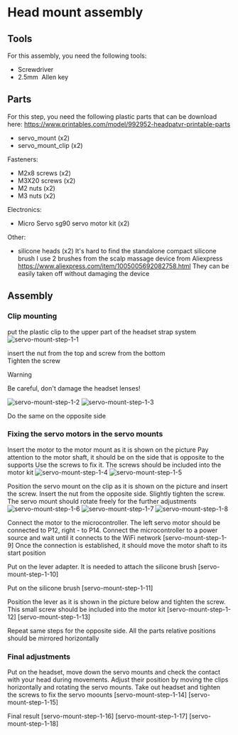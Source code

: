 # Head mount assembly

## Tools
For this assembly, you need the following tools:
- Screwdriver
- 2.5mm  Allen key

## Parts
For this step, you need the following plastic parts that can be download here: https://www.printables.com/model/992952-headpatvr-printable-parts
- servo_mount (x2)
- servo_mount_clip (x2)

Fasteners:
- M2x8 screws (x2)
- M3X20 screws (x2)
- M2 nuts (x2)
- M3 nuts (x2)

Electronics:
- Micro Servo sg90 servo motor kit (x2)

Other:
- silicone heads (x2)
It's hard to find the standalone compact silicone brush
I use 2 brushes from the scalp massage device from Aliexpress https://www.aliexpress.com/item/1005005692082758.html
They can be easily taken off without damaging the device

## Assembly

### Clip mounting
put the plastic clip to the upper part of the headset strap system
![servo-mount-step-1-1](https://github.com/user-attachments/assets/7f185f6a-f346-43dd-8878-3331bbeff14c)


insert the nut from the top and screw from the bottom  
Tighten the screw  
> [!WARNING]
> Be careful, don't damage the headset lenses!

![servo-mount-step-1-2](https://github.com/user-attachments/assets/9143aaf4-5f21-4ac7-93cd-9a43287ea648)
![servo-mount-step-1-3](https://github.com/user-attachments/assets/d51cf17d-2677-46df-8542-f41b150570b8)


Do the same on the opposite side

### Fixing the servo motors in the servo mounts
Insert the motor to the motor mount as it is shown on the picture
Pay attention to the motor shaft, it should be on the side that is opposite to the supports
Use the screws to fix it. The screws should be included into the motor kit
![servo-mount-step-1-4](https://github.com/user-attachments/assets/9da8416c-3f3d-47b9-b896-2445258f8fc9)
![servo-mount-step-1-5](https://github.com/user-attachments/assets/7af3e982-42a2-42ef-a9bb-ec08caeb8b2a)

Position the servo mount on the clip as it is shown on the picture and insert the screw. Insert the nut from the opposite side. Slightly tighten the screw. The servo mount should rotate freely for the further adjustments
![servo-mount-step-1-6](https://github.com/user-attachments/assets/38e3784d-770f-4c55-b6d8-88fce4843c08)
![servo-mount-step-1-7](https://github.com/user-attachments/assets/01e456b3-c5f8-455d-b086-78102153fb15)
![servo-mount-step-1-8](https://github.com/user-attachments/assets/559bb3f3-3ba7-4b5e-a258-3f90b45cf8ce)

Connect the motor to the microcontroller. The left servo motor should be connected to P12, right - to P14. Connect the microcontroller to a power source and wait until it connects to the WiFi network
[servo-mount-step-1-9]
Once the connection is established, it should move the motor shaft to its start position

Put on the lever adapter. It is needed to attach the silicone brush
[servo-mount-step-1-10]

Put on the silicone brush
[servo-mount-step-1-11]

Position the lever as it is shown in the picture below and tighten the screw. This small screw should be included into the motor kit
[servo-mount-step-1-12]
[servo-mount-step-1-13]


Repeat same steps for the opposite side. All the parts relative positions should be mirrored horizontally

### Final adjustments
Put on the headset, move down the servo mounts and check the contact with your head during movements. Adjust their position by moving the clips horizontally and rotating the servo mounts. Take out headset and tighten the screws to fix the servo moounts
[servo-mount-step-1-14]
[servo-mount-step-1-15]

Final result
[servo-mount-step-1-16]
[servo-mount-step-1-17]
[servo-mount-step-1-18]
